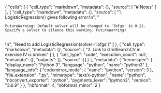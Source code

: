 {
 "cells": [
  {
   "cell_type": "markdown",
   "metadata": {},
   "source": [
    "# Notes"
   ]
  },
  {
   "cell_type": "markdown",
   "metadata": {},
   "source": [
    "1. LogisticRegression() gives following error:\n",
    "<br><p>`FutureWarning: Default solver will be changed to 'lbfgs' in 0.22. Specify a solver to silence this warning. FutureWarning)`</p><br>\n",
    "Need to add LogisticRegression(solver='lbfgs')"
   ]
  },
  {
   "cell_type": "markdown",
   "metadata": {},
   "source": [
    "2. Link to GridSearchCV in exercise IV is broken"
   ]
  },
  {
   "cell_type": "code",
   "execution_count": null,
   "metadata": {},
   "outputs": [],
   "source": []
  }
 ],
 "metadata": {
  "kernelspec": {
   "display_name": "Python 3",
   "language": "python",
   "name": "python3"
  },
  "language_info": {
   "codemirror_mode": {
    "name": "ipython",
    "version": 3
   },
   "file_extension": ".py",
   "mimetype": "text/x-python",
   "name": "python",
   "nbconvert_exporter": "python",
   "pygments_lexer": "ipython3",
   "version": "3.6.9"
  }
 },
 "nbformat": 4,
 "nbformat_minor": 2
}
